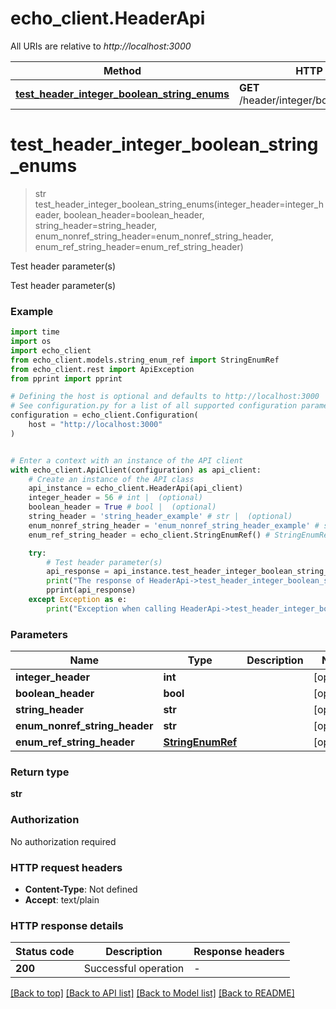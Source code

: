 # echo_client.HeaderApi

All URIs are relative to *http://localhost:3000*

Method | HTTP request | Description
------------- | ------------- | -------------
[**test_header_integer_boolean_string_enums**](HeaderApi.md#test_header_integer_boolean_string_enums) | **GET** /header/integer/boolean/string/enums | Test header parameter(s)


# **test_header_integer_boolean_string_enums**
> str test_header_integer_boolean_string_enums(integer_header=integer_header, boolean_header=boolean_header, string_header=string_header, enum_nonref_string_header=enum_nonref_string_header, enum_ref_string_header=enum_ref_string_header)

Test header parameter(s)

Test header parameter(s)

### Example


```python
import time
import os
import echo_client
from echo_client.models.string_enum_ref import StringEnumRef
from echo_client.rest import ApiException
from pprint import pprint

# Defining the host is optional and defaults to http://localhost:3000
# See configuration.py for a list of all supported configuration parameters.
configuration = echo_client.Configuration(
    host = "http://localhost:3000"
)


# Enter a context with an instance of the API client
with echo_client.ApiClient(configuration) as api_client:
    # Create an instance of the API class
    api_instance = echo_client.HeaderApi(api_client)
    integer_header = 56 # int |  (optional)
    boolean_header = True # bool |  (optional)
    string_header = 'string_header_example' # str |  (optional)
    enum_nonref_string_header = 'enum_nonref_string_header_example' # str |  (optional)
    enum_ref_string_header = echo_client.StringEnumRef() # StringEnumRef |  (optional)

    try:
        # Test header parameter(s)
        api_response = api_instance.test_header_integer_boolean_string_enums(integer_header=integer_header, boolean_header=boolean_header, string_header=string_header, enum_nonref_string_header=enum_nonref_string_header, enum_ref_string_header=enum_ref_string_header)
        print("The response of HeaderApi->test_header_integer_boolean_string_enums:\n")
        pprint(api_response)
    except Exception as e:
        print("Exception when calling HeaderApi->test_header_integer_boolean_string_enums: %s\n" % e)
```



### Parameters


Name | Type | Description  | Notes
------------- | ------------- | ------------- | -------------
 **integer_header** | **int**|  | [optional] 
 **boolean_header** | **bool**|  | [optional] 
 **string_header** | **str**|  | [optional] 
 **enum_nonref_string_header** | **str**|  | [optional] 
 **enum_ref_string_header** | [**StringEnumRef**](.md)|  | [optional] 

### Return type

**str**

### Authorization

No authorization required

### HTTP request headers

 - **Content-Type**: Not defined
 - **Accept**: text/plain

### HTTP response details

| Status code | Description | Response headers |
|-------------|-------------|------------------|
**200** | Successful operation |  -  |

[[Back to top]](#) [[Back to API list]](../README.md#documentation-for-api-endpoints) [[Back to Model list]](../README.md#documentation-for-models) [[Back to README]](../README.md)

